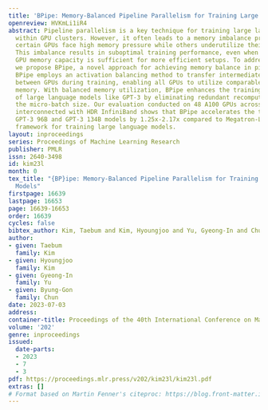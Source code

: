 ```yaml
---
title: 'BPipe: Memory-Balanced Pipeline Parallelism for Training Large Language Models'
openreview: HVKmLi1iR4
abstract: Pipeline parallelism is a key technique for training large language models
  within GPU clusters. However, it often leads to a memory imbalance problem, where
  certain GPUs face high memory pressure while others underutilize their capacity.
  This imbalance results in suboptimal training performance, even when the overall
  GPU memory capacity is sufficient for more efficient setups. To address this inefficiency,
  we propose BPipe, a novel approach for achieving memory balance in pipeline parallelism.
  BPipe employs an activation balancing method to transfer intermediate activations
  between GPUs during training, enabling all GPUs to utilize comparable amounts of
  memory. With balanced memory utilization, BPipe enhances the training efficiency
  of large language models like GPT-3 by eliminating redundant recomputations or increasing
  the micro-batch size. Our evaluation conducted on 48 A100 GPUs across six nodes
  interconnected with HDR InfiniBand shows that BPipe accelerates the training of
  GPT-3 96B and GPT-3 134B models by 1.25x-2.17x compared to Megatron-LM, a state-of-the-art
  framework for training large language models.
layout: inproceedings
series: Proceedings of Machine Learning Research
publisher: PMLR
issn: 2640-3498
id: kim23l
month: 0
tex_title: "{BP}ipe: Memory-Balanced Pipeline Parallelism for Training Large Language
  Models"
firstpage: 16639
lastpage: 16653
page: 16639-16653
order: 16639
cycles: false
bibtex_author: Kim, Taebum and Kim, Hyoungjoo and Yu, Gyeong-In and Chun, Byung-Gon
author:
- given: Taebum
  family: Kim
- given: Hyoungjoo
  family: Kim
- given: Gyeong-In
  family: Yu
- given: Byung-Gon
  family: Chun
date: 2023-07-03
address: 
container-title: Proceedings of the 40th International Conference on Machine Learning
volume: '202'
genre: inproceedings
issued:
  date-parts:
  - 2023
  - 7
  - 3
pdf: https://proceedings.mlr.press/v202/kim23l/kim23l.pdf
extras: []
# Format based on Martin Fenner's citeproc: https://blog.front-matter.io/posts/citeproc-yaml-for-bibliographies/
---
```

